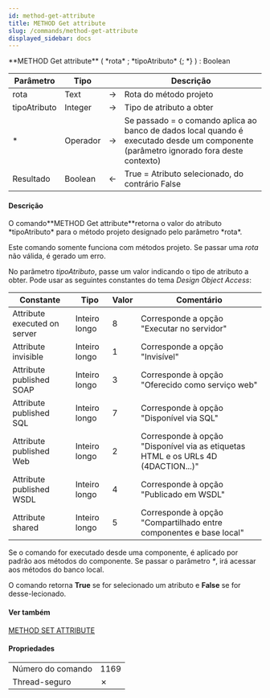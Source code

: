 ```yaml
---
id: method-get-attribute
title: METHOD Get attribute
slug: /commands/method-get-attribute
displayed_sidebar: docs
---
```


<!--REF #_command_.METHOD Get attribute.Syntax-->**METHOD Get attribute** ( *rota* ; *tipoAtributo* {; *} ) : Boolean<!-- END REF-->
<!--REF #_command_.METHOD Get attribute.Params-->
| Parâmetro | Tipo |  | Descrição |
| --- | --- | --- | --- |
| rota | Text | &#8594;  | Rota do método projeto |
| tipoAtributo | Integer | &#8594;  | Tipo de atributo a obter |
| * | Operador | &#8594;  | Se passado = o comando aplica ao banco de dados local quando é executado desde um componente (parâmetro ignorado fora deste contexto) |
| Resultado | Boolean | &#8592; | True = Atributo selecionado, do contrário False |

<!-- END REF-->

#### Descrição 

<!--REF #_command_.METHOD Get attribute.Summary-->O comando**METHOD Get attribute**retorna o valor do atributo *tipoAtributo* para o método projeto designado pelo parâmetro *rota*.<!-- END REF-->

Este comando somente funciona com métodos projeto. Se passar uma *rota* não válida, é gerado um erro.

No parâmetro *tipoAtributo*, passe um valor indicando o tipo de atributo a obter. Pode usar as seguintes constantes do tema *Design Object Access*:

| Constante                    | Tipo          | Valor | Comentário                                                                        |
| ---------------------------- | ------------- | ----- | --------------------------------------------------------------------------------- |
| Attribute executed on server | Inteiro longo | 8     | Corresponde a opção "Executar no servidor"                                        |
| Attribute invisible          | Inteiro longo | 1     | Corresponde a opção "Invisível"                                                   |
| Attribute published SOAP     | Inteiro longo | 3     | Corresponde à opção "Oferecido como serviço web"                                  |
| Attribute published SQL      | Inteiro longo | 7     | Corresponde à opção "Disponível via SQL"                                          |
| Attribute published Web      | Inteiro longo | 2     | Corresponde à opção "Disponível via as etiquetas HTML e os URLs 4D (4DACTION...)" |
| Attribute published WSDL     | Inteiro longo | 4     | Corresponde à opção "Publicado em WSDL"                                           |
| Attribute shared             | Inteiro longo | 5     | Corresponde à opção "Compartilhado entre componentes e base local"                |

Se o comando for executado desde uma componente, é aplicado por padrão aos métodos do componente. Se passar o parâmetro *\**, irá acessar aos métodos do banco local.  
  
O comando retorna **True** se for selecionado um atributo e **False** se for desse-lecionado.

#### Ver também 

[METHOD SET ATTRIBUTE](method-set-attribute.md)  

#### Propriedades

|  |  |
| --- | --- |
| Número do comando | 1169 |
| Thread-seguro | &cross; |


